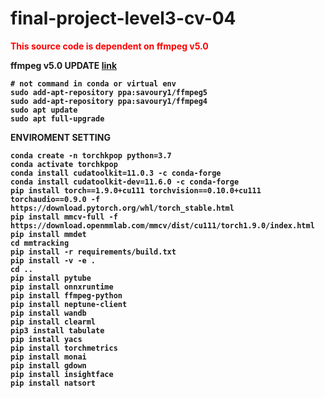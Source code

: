 # final-project-level3-cv-04


<font color='red'><b>This source code is dependent on ffmpeg v5.0<b></font>  

ffmpeg v5.0 UPDATE [link](https://ubuntuhandbook.org/index.php/2022/02/install-ffmpeg-5-0-ubuntu/)  
```
# not command in conda or virtual env
sudo add-apt-repository ppa:savoury1/ffmpeg5
sudo add-apt-repository ppa:savoury1/ffmpeg4
sudo apt update
sudo apt full-upgrade
```


ENVIROMENT SETTING  
```
conda create -n torchkpop python=3.7
conda activate torchkpop
conda install cudatoolkit=11.0.3 -c conda-forge
conda install cudatoolkit-dev=11.6.0 -c conda-forge 
pip install torch==1.9.0+cu111 torchvision==0.10.0+cu111 torchaudio==0.9.0 -f https://download.pytorch.org/whl/torch_stable.html
pip install mmcv-full -f https://download.openmmlab.com/mmcv/dist/cu111/torch1.9.0/index.html
pip install mmdet
cd mmtracking
pip install -r requirements/build.txt
pip install -v -e .
cd ..
pip install pytube
pip install onnxruntime
pip install ffmpeg-python
pip install neptune-client
pip install wandb
pip install clearml
pip3 install tabulate
pip install yacs
pip install torchmetrics
pip install monai
pip install gdown
pip install insightface
pip install natsort
```